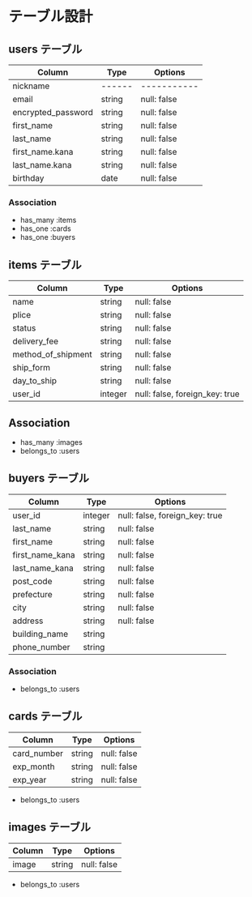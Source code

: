 # テーブル設計

## users テーブル

| Column               | Type   | Options     |
| -------------------- | ------ | ----------- |
| nickname             | ------ | ----------- |
| email                | string | null: false |
| encrypted_password   | string | null: false |
| first_name           | string | null: false |
| last_name            | string | null: false |
| first_name.kana      | string | null: false |
| last_name.kana       | string | null: false |
| birthday             | date   | null: false |

### Association

- has_many :items
- has_one :cards
- has_one :buyers

## items テーブル

| Column             | Type       | Options                        |
| ------------------ | ------     | ------------------------------ |
| name               | string     | null: false                    |
| plice              | string     | null: false                    |
| status             | string     | null: false                    |
| delivery_fee       | string     | null: false                    |
| method_of_shipment | string     | null: false                    |
| ship_form          | string     | null: false                    |
| day_to_ship        | string     | null: false                    |
| user_id            | integer    | null: false, foreign_key: true |

## Association

- has_many :images
- belongs_to :users

## buyers テーブル

| Column          | Type    | Options                        |
| --------------- | ------- | ------------------------------ |  
| user_id         | integer | null: false, foreign_key: true |
| last_name       | string  | null: false                    |
| first_name      | string  | null: false                    |
| first_name_kana | string  | null: false                    |
| last_name_kana  | string  | null: false                    |
| post_code       | string  | null: false                    |
| prefecture      | string  | null: false                    |
| city            | string  | null: false                    |
| address         | string  | null: false                    |
| building_name   | string  |                                |
| phone_number    | string  |                                |

### Association

- belongs_to :users

## cards テーブル

| Column      | Type   | Options                        |
| ----------- | -------| ------------------------------ |  
| card_number | string | null: false                    |
| exp_month   | string | null: false                    |
| exp_year    | string | null: false                    |

- belongs_to :users

## images テーブル

| Column | Type       | Options                        |
| ------ | ---------- | ------------------------------ |  
| image  | string     | null: false                    |

- belongs_to :users